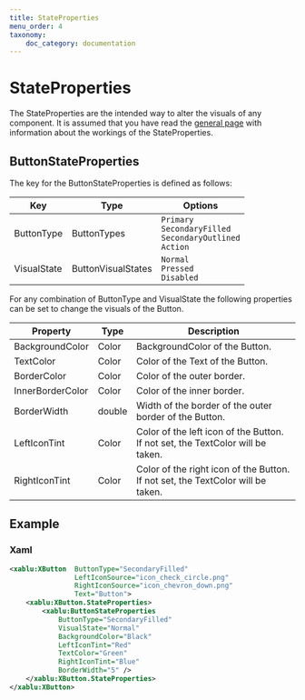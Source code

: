 ```yaml
---
title: StateProperties
menu_order: 4
taxonomy:
    doc_category: documentation
---
```


# StateProperties

The StateProperties are the intended way to alter the visuals of any component. It is assumed that you have read the [general page](/documentation/state-properties.md) with information about the workings of the StateProperties.

## ButtonStateProperties

The key for the ButtonStateProperties is defined as follows:

| Key         | Type               | Options                                                           |
| ----------- | ------------------ | ----------------------------------------------------------------- |
| ButtonType  | ButtonTypes        | `Primary`<br>`SecondaryFilled`<br>`SecondaryOutlined`<br>`Action` |
| VisualState | ButtonVisualStates | `Normal`<br>`Pressed`<br>`Disabled`                               |

For any combination of ButtonType and VisualState the following properties can be set to change the visuals of the Button.

| Property         | Type   | Description                                                                     |
| ---------------- | ------ | ------------------------------------------------------------------------------- |
| BackgroundColor  | Color  | BackgroundColor of the Button.                                                  |
| TextColor        | Color  | Color of the Text of the Button.                                                |
| BorderColor      | Color  | Color of the outer border.                                                      |
| InnerBorderColor | Color  | Color of the inner border.                                                      |
| BorderWidth      | double | Width of the border of the outer border of the Button.                          |
| LeftIconTint     | Color  | Color of the left icon of the Button. If not set, the TextColor will be taken.  |
| RightIconTint    | Color  | Color of the right icon of the Button. If not set, the TextColor will be taken. |

## Example

### Xaml

```xml
<xablu:XButton  ButtonType="SecondaryFilled"
                LeftIconSource="icon_check_circle.png"
                RightIconSource="icon_chevron_down.png"
                Text="Button">
    <xablu:XButton.StateProperties>
        <xablu:ButtonStateProperties
            ButtonType="SecondaryFilled"
            VisualState="Normal"
            BackgroundColor="Black"
            LeftIconTint="Red"
            TextColor="Green"
            RightIconTint="Blue"
            BorderWidth="5" />
    </xablu:XButton.StateProperties>
</xablu:XButton>
```
